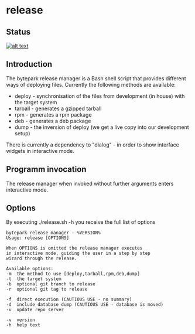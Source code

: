 release
=======

## Status
[![alt text][2]][1]

## Introduction

The bytepark release manager is a Bash shell script that provides different ways of deploying files. Currently the following methods are available:

* deploy - synchronisation of the files from development (in house) with the target system
* tarball - generates a gzipped tarball
* rpm - generates a rpm package
* deb - generates a deb package
* dump - the inversion of deploy (we get a live copy into our development setup)

There is currently a dependency to "dialog" - in order to show interface widgets in interactive mode.

## Programm invocation

The release manager when invoked without further arguments enters interactive mode.

## Options

By executing ./release.sh -h you receive the full list of options

    bytepark release manager - %VERSION% 
    Usage: release [OPTIONS]
 
    When OPTIONS is omitted the release manager executes
    in interactive mode, guiding the user in a step by step
    wizard through the release.
 
    Available options:
    -m  the method to use [deploy,tarball,rpm,deb,dump] 
    -t  the target system
    -b  optional git branch to release
    -r  optional git tag to release
 
    -f  direct execution (CAUTIOUS USE - no summary)
    -d  include database dump (CAUTIOUS USE - database is moved)
    -u  update repo server
 
    -v  version
    -h  help text


[1]: https://travis-ci.org/bytepark/release
[2]: https://api.travis-ci.org/bytepark/release.svg (build status)
